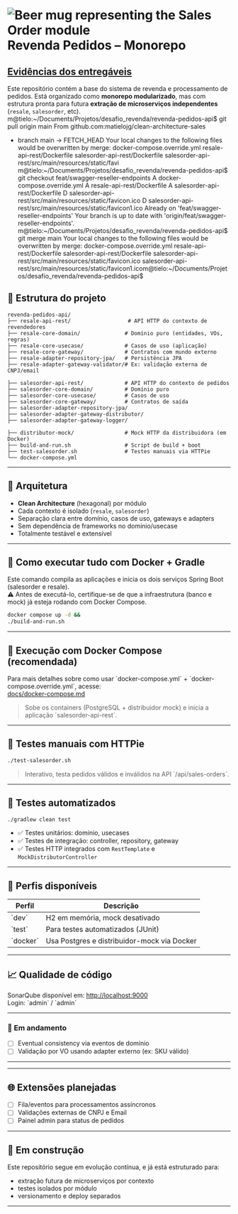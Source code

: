 # ![Beer mug representing the Sales Order module](salesorder-api-rest/src/main/resources/static/favicon.ico) Revenda Pedidos – Monorepo 

## [Evidências dos entregáveis](docs/EVIDENCES.md)

Este repositório contém a base do sistema de revenda e processamento de pedidos. Está organizado como **monorepo modularizado**, mas com estrutura pronta para futura **extração de microserviços independentes** (`resale`, `salesorder`, etc).
m@tielo:~/Documents/Projetos/desafio_revenda/revenda-pedidos-api$ git pull origin main
From github.com:matielojg/clean-architecture-sales
 * branch            main       -> FETCH_HEAD
Your local changes to the following files would be overwritten by merge:
  docker-compose.override.yml resale-api-rest/Dockerfile salesorder-api-rest/Dockerfile salesorder-api-rest/src/main/resources/static/favi
m@tielo:~/Documents/Projetos/desafio_revenda/revenda-pedidos-api$ git checkout feat/swagger-reseller-endpoints
A       docker-compose.override.yml
A       resale-api-rest/Dockerfile
A       salesorder-api-rest/Dockerfile
D       salesorder-api-rest/src/main/resources/static/favicon.ico
D       salesorder-api-rest/src/main/resources/static/favicon1.ico
Already on 'feat/swagger-reseller-endpoints'
Your branch is up to date with 'origin/feat/swagger-reseller-endpoints'.
m@tielo:~/Documents/Projetos/desafio_revenda/revenda-pedidos-api$ git merge main
Your local changes to the following files would be overwritten by merge:
  docker-compose.override.yml resale-api-rest/Dockerfile salesorder-api-rest/Dockerfile salesorder-api-rest/src/main/resources/static/favicon.ico salesorder-api-rest/src/main/resources/static/favicon1.icom@tielo:~/Documents/Projetos/desafio_revenda/revenda-pedidos-api$ 
## 🧱 Estrutura do projeto

```text
revenda-pedidos-api/
├── resale-api-rest/                  # API HTTP do contexto de revendedores
├── resale-core-domain/              # Domínio puro (entidades, VOs, regras)
├── resale-core-usecase/             # Casos de uso (aplicação)
├── resale-core-gateway/             # Contratos com mundo externo
├── resale-adapter-repository-jpa/   # Persistência JPA
├── resale-adapter-gateway-validator/# Ex: validação externa de CNPJ/email

├── salesorder-api-rest/             # API HTTP do contexto de pedidos
├── salesorder-core-domain/          # Domínio puro
├── salesorder-core-usecase/         # Casos de uso
├── salesorder-core-gateway/         # Contratos de saída
├── salesorder-adapter-repository-jpa/
├── salesorder-adapter-gateway-distributor/
├── salesorder-adapter-gateway-logger/

├── distributor-mock/                # Mock HTTP da distribuidora (em Docker)
├── build-and-run.sh                 # Script de build + boot
├── test-salesorder.sh               # Testes manuais via HTTPie
└── docker-compose.yml
```

---

## 🧠 Arquitetura

- **Clean Architecture** (hexagonal) por módulo
- Cada contexto é isolado (`resale`, `salesorder`)
- Separação clara entre domínio, casos de uso, gateways e adapters
- Sem dependência de frameworks no domínio/usecase
- Totalmente testável e extensível

---

## 🐳 Como executar tudo com Docker + Gradle

Este comando compila as aplicações e inicia os dois serviços Spring Boot (salesorder e resale).  
⚠️ Antes de executá-lo, certifique-se de que a infraestrutura (banco e mock) já esteja rodando com Docker Compose.

```bash
docker compose up -d &&
./build-and-run.sh
```

---

## 🐳 Execução com Docker Compose (recomendada)

Para mais detalhes sobre como usar \`docker-compose.yml\` + \`docker-compose.override.yml\`, acesse:  
[docs/docker-compose.md](./docs/docker-compose.md)

> Sobe os containers (PostgreSQL + distribuidor mock) e inicia a aplicação \`salesorder-api-rest\`.

---

## 🧪 Testes manuais com HTTPie

```bash
./test-salesorder.sh
```

> Interativo, testa pedidos válidos e inválidos na API \`/api/sales-orders\`.

---

## 🧪 Testes automatizados

```bash
./gradlew clean test
```

- ✅ Testes unitários: domínio, usecases
- ✅ Testes de integração: controller, repository, gateway
- ✅ Testes HTTP integrados com `RestTemplate` e `MockDistributorController`

---

## 🧰 Perfis disponíveis

| Perfil     | Descrição                                   |
|------------|---------------------------------------------|
| \`dev\`    | H2 em memória, mock desativado              |
| \`test\`   | Para testes automatizados (JUnit)           |
| \`docker\` | Usa Postgres e distribuidor-mock via Docker |

---

## 📈 Qualidade de código

SonarQube disponível em: [http://localhost:9000](http://localhost:9000)  
Login: \`admin\` / \`admin\`

---


### 🚧 Em andamento

- [ ] Eventual consistency via eventos de domínio
- [ ] Validação por VO usando adapter externo (ex: SKU válido)

---


---

## 🌐 Extensões planejadas

- [ ] Fila/eventos para processamentos assíncronos
- [ ] Validações externas de CNPJ e Email
- [ ] Painel admin para status de pedidos

---

## 🚧 Em construção

Este repositório segue em evolução contínua, e já está estruturado para:

- extração futura de microserviços por contexto
- testes isolados por módulo
- versionamento e deploy separados

---


